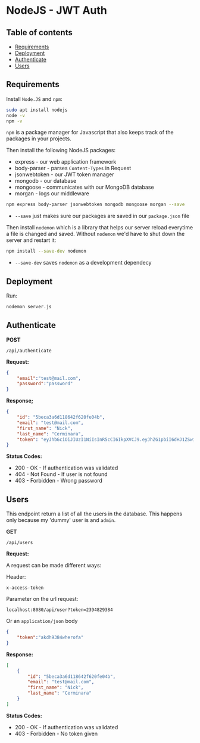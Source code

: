 # NodeJS - JWT Auth

## Table of contents

+ [Requirements](#requirements)
+ [Deployment](#deployment)
+ [Authenticate](#authenticate)
+ [Users](#users)

## Requirements

Install `Node.JS` and `npm`:

```sh
sudo apt install nodejs
node -v
npm -v
```

`npm` is a package manager for Javascript that also keeps track of the packages in your projects.

Then install the following NodeJS packages:

+ express - our web application framework
+ body-parser - parses `Content-Types` in Request
+ jsonwebtoken - our JWT token manager
+ mongodb - our database
+ mongoose - communicates with our MongoDB database
+ morgan - logs our middleware

```sh
npm express body-parser jsonwebtoken mongodb mongoose morgan --save
```

+ `--save` just makes sure our packages are saved in our `package.json` file

Then install `nodemon` which is a library that helps our server reload everytime a file is changed and saved. Without `nodemon` we'd have to shut down the server and restart it:

```sh
npm install --save-dev nodemon
```

+ `--save-dev` saves `nodemon` as a development dependecy

## Deployment

Run:

```sh
nodemon server.js
```

## Authenticate

**POST**

`/api/authenticate`

**Request:**

```json
{
    "email":"test@mail.com",
    "password":"password"
}
```

**Response;**

```json
{
    "id": "5beca3a6d118642f620fe04b",
    "email": "test@mail.com",
    "first_name": "Nick",
    "last_name": "Cerminara",
    "token": "eyJhbGciOiJIUzI1NiIsInR5cCI6IkpXVCJ9.eyJhZG1pbiI6dHJ1ZSwiaWF0IjoxNTQyMjM3MTY2LCJleHAiOjE1NDIzMjM1NjZ9.96a4g7Btd6DCgBzt4Ysx6Hu5y60nBMu8fYiQ0pJ1LnI"
}
```

**Status Codes:**

+ 200 - OK - If authentication was validated
+ 404 - Not Found - If user is not found
+ 403 - Forbidden - Wrong password

## Users

This endpoint return a list of all the users in the database. This happens only because my 'dummy' user is and `admin`.

**GET**

`/api/users`

**Request:**

A request can be made different ways:

Header:

`x-access-token`

Parameter on the url request:

`localhost:8080/api/user?token=2394829384`

Or an `application/json` body

```json
{
    "token":"akdh9384wherofa"
}
```

**Response:**

```json
[
    {
        "id": "5beca3a6d118642f620fe04b",
        "email": "test@mail.com",
        "first_name": "Nick",
        "last_name": "Cerminara"
    }
]
```

**Status Codes:**

+ 200 - OK - If authentication was validated
+ 403 - Forbidden - No token given